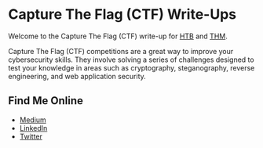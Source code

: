# Capture The Flag (CTF) Write-Ups

Welcome to the Capture The Flag (CTF) write-up for [HTB](https://app.hackthebox.com/home) and [THM](https://tryhackme.com/dashboard).

Capture The Flag (CTF) competitions are a great way to improve your cybersecurity skills. They involve solving a series of challenges designed to test your knowledge in areas such as cryptography, steganography, reverse engineering, and web application security.

## Find Me Online

- [Medium](https://medium.com/@anuragtaparia14)
- [LinkedIn](https://www.linkedin.com/in/anurag-taparia-a1a981198/)
- [Twitter](https://twitter.com/AnuragTaparia1)

